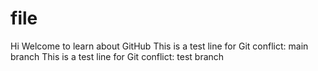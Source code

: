 # file
Hi 
Welcome to learn about GitHub
This is a test line for Git conflict: main branch
This is a test line for Git conflict: test branch
